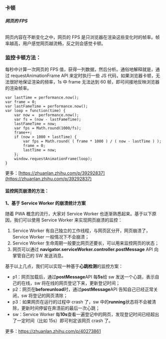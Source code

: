 ### 卡顿

###### **网页的 FPS**

网页内容在不断变化之中，网页的 FPS 是只浏览器在渲染这些变化时的帧率。帧率越高，用户感觉网页越流畅，反之则会感觉卡顿。

### 监控卡顿方法：

每秒中计算一次网页的 FPS 值，获得一列数据，然后分析。通俗地解释就是，通过 requestAnimationFrame API 来定时执行一些 JS 代码，如果浏览器卡顿，无法很好地保证渲染的频率，1s 中 frame 无法达到 60 帧，即可间接地反映浏览器的渲染帧率。

```
var lastTime = performance.now();
var frame = 0;
var lastFameTime = performance.now();
var loop = function(time) {
    var now =  performance.now();
    var fs = (now - lastFameTime);
    lastFameTime = now;
    var fps = Math.round(1000/fs);
    frame++;
    if (now > 1000 + lastTime) {
        var fps = Math.round( ( frame * 1000 ) / ( now - lastTime ) );
        frame = 0;    
        lastTime = now;    
    };           
    window.requestAnimationFrame(loop);   
}
```

更多：[https://zhuanlan.zhihu.com/p/39292837](https://zhuanlan.zhihu.com/p/39292837)

#### 监控网页崩溃的方法：

**1、基于 Service Worker 的崩溃统计方案**

随着 PWA 概念的流行，大家对 Service Worker 也逐渐熟悉起来。基于以下原因，我们可以使用 Service Worker 来实现网页崩溃的监控：

1. Service Worker 有自己独立的工作线程，与网页区分开，网页崩溃了，Service Worker 一般情况下不会崩溃；
2. Service Worker 生命周期一般要比网页还要长，可以用来监控网页的状态；
3. 网页可以通过
   **navigator.serviceWorker.controller.postMessage**
   API 向掌管自己的 SW 发送消息。

基于以上几点，我们可以实现一种基于**心跳检测**的监控方案：

* p1：网页加载后，通过**postMessage**API 每**5s**给 sw 发送一个心跳，表示自己的在线，sw 将在线的网页登记下来，更新登记时间；
* p2：网页在**beforeunload**时，通过**postMessage**API 告知自己已经正常关闭，sw 将登记的网页清除；
* p3：如果网页在运行的过程中 crash 了，sw 中的**running**状态将不会被清除，更新时间停留在奔溃前的最后一次心跳；
* sw：Service Worker 每**10s**查看一遍登记中的网页，发现登记时间已经超出了一定时间（比如 15s）即可判定该网页 crash 了。

更多：https://zhuanlan.zhihu.com/p/40273861



